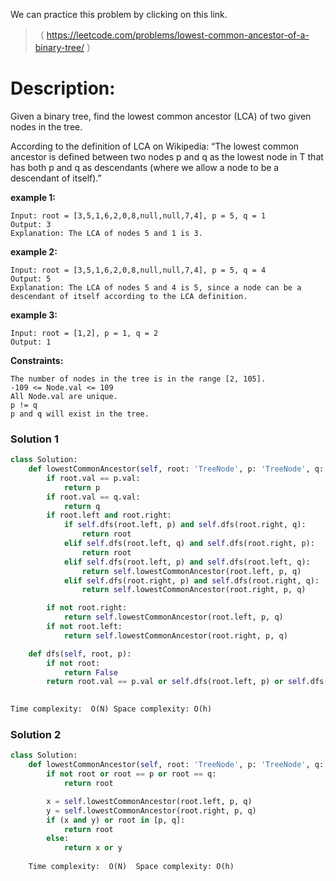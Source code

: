 We can practice this problem by clicking on this link.
>（  https://leetcode.com/problems/lowest-common-ancestor-of-a-binary-tree/ ）
# Description:
 <p>  Given a binary tree, find the lowest common ancestor (LCA) of two given nodes in the tree.

According to the definition of LCA on Wikipedia: “The lowest common ancestor is defined between two nodes p and q as the lowest node in T that has both p and q as descendants (where we allow a node to be a descendant of itself).”
  </p> 
  
**example 1:**
```
Input: root = [3,5,1,6,2,0,8,null,null,7,4], p = 5, q = 1
Output: 3
Explanation: The LCA of nodes 5 and 1 is 3.
```
**example 2:**
```
Input: root = [3,5,1,6,2,0,8,null,null,7,4], p = 5, q = 4
Output: 5
Explanation: The LCA of nodes 5 and 4 is 5, since a node can be a descendant of itself according to the LCA definition.
```

**example 3:**
```
Input: root = [1,2], p = 1, q = 2
Output: 1
```

**Constraints:**
```
The number of nodes in the tree is in the range [2, 105].
-109 <= Node.val <= 109
All Node.val are unique.
p != q
p and q will exist in the tree.
```

 ### Solution 1

```Python
class Solution:
    def lowestCommonAncestor(self, root: 'TreeNode', p: 'TreeNode', q: 'TreeNode') -> 'TreeNode':
        if root.val == p.val:
            return p
        if root.val == q.val:
            return q
        if root.left and root.right:
            if self.dfs(root.left, p) and self.dfs(root.right, q):
                return root
            elif self.dfs(root.left, q) and self.dfs(root.right, p):
                return root
            elif self.dfs(root.left, p) and self.dfs(root.left, q):
                return self.lowestCommonAncestor(root.left, p, q)
            elif self.dfs(root.right, p) and self.dfs(root.right, q):
                return self.lowestCommonAncestor(root.right, p, q)

        if not root.right:
            return self.lowestCommonAncestor(root.left, p, q)
        if not root.left:
            return self.lowestCommonAncestor(root.right, p, q)

    def dfs(self, root, p):
        if not root:
            return False
        return root.val == p.val or self.dfs(root.left, p) or self.dfs(root.right, p)

           
Time complexity:  O(N) Space complexity: O(h)
```


 ### Solution 2

```Python
class Solution:
    def lowestCommonAncestor(self, root: 'TreeNode', p: 'TreeNode', q: 'TreeNode') -> 'TreeNode':
        if not root or root == p or root == q:
            return root

        x = self.lowestCommonAncestor(root.left, p, q)
        y = self.lowestCommonAncestor(root.right, p, q)
        if (x and y) or root in [p, q]:
            return root
        else:
            return x or y
            
    Time complexity:  O(N)  Space complexity: O(h)
```
